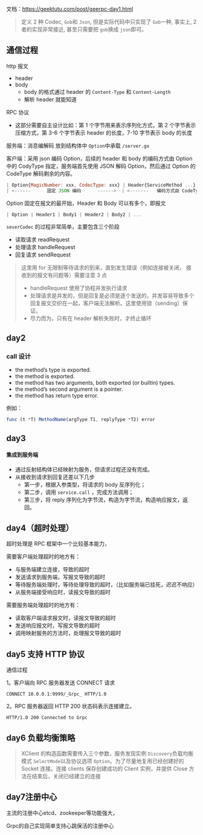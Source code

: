 文档：https://geektutu.com/post/geerpc-day1.html

> 定义 2 种 Codec, `Gob`和 `Json`, 但是实际代码中只实现了 `Gob`一种, 事实上, 2 者的实现非常接近, 甚至只需要把 `gob`换成 `json`即可。

## 通信过程

http 报文

- header
- body
  - body 的格式通过 header 的 `Content-Type` 和 `Content-Length`
  - 解析 header 就能知道

RPC 协议

- 这部分需要自主设计比如：第 1 个字节用来表示序列化方式，第 2 个字节表示压缩方式，第 3-6 个字节表示 header 的长度，7-10 字节表示 body 的长度

服务端：消息编解码 放到结构体中 `Option`中承载 `/server.go`

客户端：采用 json 编码 Option，后续的 header 和 body 的编码方式由 Option 中的 CodyType 指定，服务端首先使用 JSON 解码 Option，然后通过 Option 的 CodeType 解码剩余的内容。

```js
| Option{MagicNumber: xxx, CodecType: xxx} | Header{ServiceMethod ...} | Body interface{} |
| <------      固定 JSON 编码      ------>  | <-------   编码方式由 CodeType 决定   ------->|
```

Option 固定在报文的最开始，Header 和 Body 可以有多个，即报文

```js
| Option | Header1 | Body1 | Header2 | Body2 | ...
```

`severCodec` 的过程非常简单，主要包含三个阶段

- 读取请求 readRequest
- 处理请求 handleRequest
- 回复请求 sendRequest

> 这里用 for 无限制等待请求的到来，直到发生错误（例如连接被关闭， 接收到的报文有问题等）需要注意 3 点
>
> - handleRequest 使用了协程并发执行请求
> - 处理请求是并发的，但是回复是必须是逐个发送的，并发容易导致多个回复报文交织在一起，客户端无法解析。这里使用锁（sending）保证。
> - 尽力而为，只有在 header 解析失败时，才终止循环

## day2

### call 设计

- the method’s type is exported.
- the method is exported.
- the method has two arguments, both exported (or builtin) types.
- the method’s second argument is a pointer.
- the method has return type error.

例如：

```js
func (t *T) MethodName(argType T1, replyType *T2) error
```

## day3

#### 集成到服务端

- 通过反射结构体已经映射为服务，但请求过程还没有完成。
- 从接收到请求到回复还差以下几步
  - 第一步，根据入参类型，将请求的 body 反序列化；
  - 第二步，调用 `service.call` ，完成方法调用；
  - 第三步，将 reply 序列化为字节流，构造为字节流，构造响应报文，返回。

## day4（超时处理）

超时处理是 RPC 框架中一个比较基本能力，

需要客户端处理超时的地方有：

- 与服务端建立连接，导致的超时
- 发送请求到服务端，写报文导致的超时
- 等待服务端处理时，等待处理导致的超时，（比如服务端已挂死，迟迟不响应）
- 从服务端接受响应时，读报文导致的超时

需要服务端处理超时的地方有：

- 读取客户端请求报文时，读报文导致的超时
- 发送响应报文时，写报文导致的超时
- 调用映射服务的方法时，处理报文导致的超时

## day5 支持 HTTP 协议

通信过程

1。客户端向 RPC 服务器发送 CONNECT 请求

`CONNECT 10.0.0.1:9999/_Grpc_ HTTP/1.0`

2。RPC 服务器返回 HTTP 200 状态码表示连接建立。

`HTTP/1.0 200 Connected to Grpc `

## day6 负载均衡策略

> XClient 的构造函数需要传入三个参数，服务发现实例 `Discovery`负载均衡模式 `SelectMode`以及协议选项 `Option`。为了尽量地复用已经创建好的 Socket 连接。连接 clients 保存创建成功的 Client 实例，并提供 Close 方法在结束后，关闭已经建立的连接

## day7注册中心

主流的注册中心etcd、zookeeper等功能强大，

Grpc的自己实现简单支持心跳保活的注册中心
